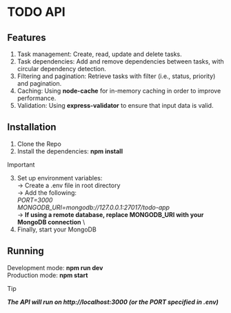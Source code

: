 # TODO API


## Features

1. Task management: Create, read, update and delete tasks.
2. Task dependencies: Add and remove dependencies between tasks, with circular dependency detection.
3. Filtering and pagination: Retrieve tasks with filter (i.e., status, priority) and pagination.
4. Caching: Using **node-cache** for in-memory caching in order to improve performance.
5. Validation: Using **express-validator** to ensure that input data is valid.

## Installation

1. Clone the Repo
2. Install the dependencies: **npm install**
> [!IMPORTANT]
> 3. Set up environment variables:\
>   -> Create a .env file in root directory\
>   -> Add the following:\
>      *PORT=3000* \
>      *MONGODB_URI=mongodb://127.0.0.1:27017/todo-app*\
>   -> **If using a remote database, replace MONGODB_URI with your MongoDB connection**  \
> 4. Finally, start your MongoDB

## Running

Development mode: **npm run dev** \
Production mode: **npm start** 
> [!TIP]
> ***The API will run on http://localhost:3000 (or the PORT specified in .env)***

   
